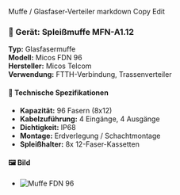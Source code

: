 Muffe / Glasfaser-Verteiler
markdown
Copy
Edit
### 🔧 Gerät: Spleißmuffe MFN-A1.12

**Typ:** Glasfasermuffe  
**Modell:** Micos FDN 96  
**Hersteller:** Micos Telcom  
**Verwendung:** FTTH-Verbindung, Trassenverteiler  

#### 🔌 Technische Spezifikationen
- **Kapazität:** 96 Fasern (8x12)
- **Kabelzuführung:** 4 Eingänge, 4 Ausgänge
- **Dichtigkeit:** IP68
- **Montage:** Erdverlegung / Schachtmontage
- **Spleißhalter:** 8x 12-Faser-Kassetten

#### 🖼️ Bild
- ![Muffe FDN 96](https://example.com/muffe-fdn96.jpg)
